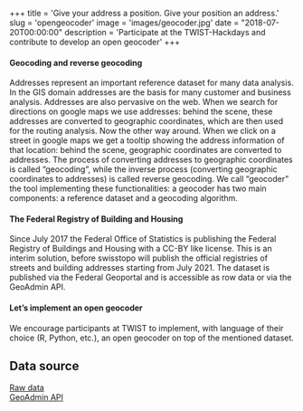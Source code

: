 +++
title = 'Give your address a position. Give your position an address.'
slug = 'opengeocoder'
image = 'images/geocoder.jpg'
date = "2018-07-20T00:00:00"
description = 'Participate at the TWIST-Hackdays and contribute to develop an open geocoder'
+++

#### Geocoding and reverse geocoding

Addresses represent an important reference dataset for many data analysis. In the GIS domain addresses are the basis for many customer and business analysis.
Addresses are also pervasive on the web. When we search for directions on google maps we use addresses: behind the scene, these addresses are converted to geographic coordinates, which are then used for the routing analysis. 
Now the other way around. When we click on a street in google maps we get a tooltip showing the address information of that location: behind the scene, geographic coordinates are converted to addresses.
The process of converting addresses to geographic coordinates is called “geocoding”, while the inverse process (converting geographic coordinates to addresses) is called reverse geocoding.
We call “geocoder” the tool implementing these functionalities: a geocoder has two main components: a reference dataset and a geocoding algorithm.

#### The Federal Registry of Building and Housing

Since July 2017 the Federal Office of Statistics is publishing the Federal Registry of Buildings and Housing with a CC-BY like license. This is an interim solution, before swisstopo will publish the official registries of streets and building addresses starting from July 2021.
The dataset is published via the Federal Geoportal and is accessible as row data or via the GeoAdmin API.

#### Let’s implement an open geocoder

We encourage participants at TWIST to implement, with language of their choice (R, Python, etc.), an open geocoder on top of the mentioned dataset.

## Data source

[Raw data](https://data.geo.admin.ch/ch.bfs.gebaeude_wohnungs_register/)   
[GeoAdmin API](http://api3.geo.admin.ch/services/sdiservices.html#search)
